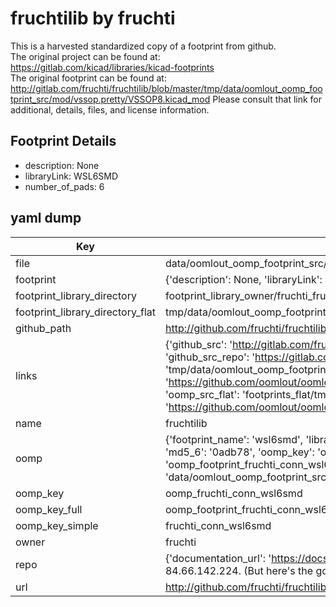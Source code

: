 # fruchtilib by fruchti  
This is a harvested standardized copy of a footprint from github.  
The original project can be found at:  
https://gitlab.com/kicad/libraries/kicad-footprints  
The original footprint can be found at:
http://gitlab.com/fruchti/fruchtilib/blob/master/tmp/data/oomlout_oomp_footprint_src/mod/vssop.pretty/VSSOP8.kicad_mod
Please consult that link for additional, details, files, and license information.  
## Footprint Details
* description: None  
* libraryLink: WSL6SMD  
* number_of_pads: 6  
## yaml dump  
| Key | Value |  
| --- | --- |  
| file | data/oomlout_oomp_footprint_src/fruchtilib/mod/conn.pretty/WSL6SMD.kicad_mod |  
| footprint | {'description': None, 'libraryLink': 'WSL6SMD', 'number_of_pads': 6} |  
| footprint_library_directory | footprint_library_owner/fruchti_fruchtilib |  
| footprint_library_directory_flat | tmp/data/oomlout_oomp_footprint_src/footprints_flat/fruchti_conn_wsl6smd/working |  
| github_path | http://github.com/fruchti/fruchtilib/blob/master/tmp/data/oomlout_oomp_footprint_src/mod/conn.pretty/WSL6SMD.kicad_mod |  
| links | {'github_src': 'http://gitlab.com/fruchti/fruchtilib/blob/master/tmp/data/oomlout_oomp_footprint_src/mod/vssop.pretty/VSSOP8.kicad_mod', 'github_src_repo': 'https://gitlab.com/kicad/libraries/kicad-footprints', 'oomp_bot': 'tmp/data/oomlout_oomp_footprint_src/footprints/fruchti_conn_wsl6smd/working', 'oomp_bot_github': 'https://github.com/oomlout/oomlout_oomp_footprint_bot/tree/main/tmp/data/oomlout_oomp_footprint_src/footprints/fruchti_conn_wsl6smd/working', 'oomp_src_flat': 'footprints_flat/tmp/data/oomlout_oomp_footprint_src/footprints_flat/fruchti_conn_wsl6smd/working', 'oomp_src_flat_github': 'https://github.com/oomlout/oomlout_oomp_footprint_src/tree/main/tmp/data/oomlout_oomp_footprint_src/footprints_flat/fruchti_conn_wsl6smd/working'} |  
| name | fruchtilib |  
| oomp | {'footprint_name': 'wsl6smd', 'library_name': 'conn', 'md5': '0adb788dcc0e5afc15fb2de43a1866bb', 'md5_10': '0adb788dcc', 'md5_5': '0adb7', 'md5_6': '0adb78', 'oomp_key': 'oomp_fruchti_conn_wsl6smd', 'oomp_key_extra': 'oomp_footprint_fruchti_conn_wsl6smd', 'oomp_key_full': 'oomp_footprint_fruchti_conn_wsl6smd_0adb78', 'oomp_key_simple': 'fruchti_conn_wsl6smd', 'original_filename': 'data/oomlout_oomp_footprint_src/fruchtilib/mod/conn.pretty/WSL6SMD.kicad_mod', 'owner_name': 'fruchti'} |  
| oomp_key | oomp_fruchti_conn_wsl6smd |  
| oomp_key_full | oomp_footprint_fruchti_conn_wsl6smd |  
| oomp_key_simple | fruchti_conn_wsl6smd |  
| owner | fruchti |  
| repo | {'documentation_url': 'https://docs.github.com/rest/overview/resources-in-the-rest-api#rate-limiting', 'message': "API rate limit exceeded for 84.66.142.224. (But here's the good news: Authenticated requests get a higher rate limit. Check out the documentation for more details.)"} |  
| url | http://github.com/fruchti/fruchtilib |  

